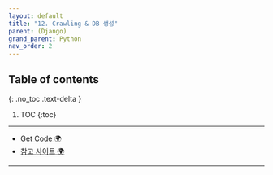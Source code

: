 ```yaml
---
layout: default
title: "12. Crawling & DB 생성"
parent: (Django)
grand_parent: Python
nav_order: 2
---
```


## Table of contents
{: .no_toc .text-delta }

1. TOC
{:toc}

---

* [Get Code 🌍](https://github.com/Arthur880708/QuantumTrade.BackEnd)
* [참고 사이트 🌍](https://github.com/hyunyulhenry/quant_py/tree/main)

---

